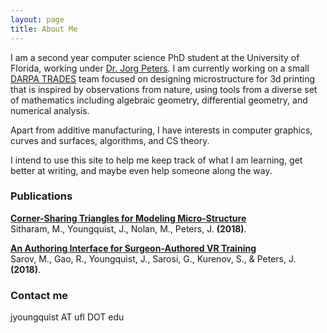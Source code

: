 ```yaml
---
layout: page
title: About Me
---
```


I am a second year computer science PhD student at the University of Florida, working under [Dr. Jorg Peters](cise.ufl.edu/~jorg).  I am currently working on a small [DARPA TRADES](https://www.darpa.mil/program/transformative-design) team focused on designing microstructure for 3d printing that is inspired by observations from nature, using tools from a diverse set of mathematics including algebraic geometry, differential geometry, and numerical analysis. 

Apart from additive manufacturing, I have interests in computer graphics, curves and surfaces, algorithms, and CS theory.

I intend to use this site to help me keep track of what I am learning, get better at writing, and maybe even help someone along the way.

### Publications

[**Corner-Sharing Triangles for Modeling Micro-Structure**](https://arxiv.org/abs/1806.05528)  
Sitharam, M., Youngquist, J., Nolan, M., Peters, J. **(2018)**.

[**An Authoring Interface for Surgeon-Authored VR Training**](https://www.semanticscholar.org/paper/An-Authoring-Interface-for-Surgeon-Authored-VR-Sarov-Gao/e2a37f86785f391d2c8f532fcb88def04dfe1d69)  
Sarov, M., Gao, R., Youngquist, J., Sarosi, G., Kurenov, S., & Peters, J. **(2018)**.

### Contact me

jyoungquist AT ufl DOT edu

